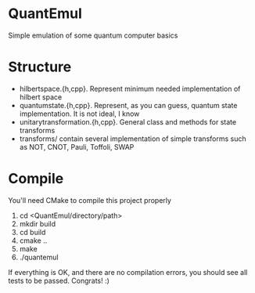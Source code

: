 QuantEmul
=========

Simple emulation of some quantum computer basics

Structure
=========
- hilbertspace.{h,cpp}. Represent minimum needed implementation of hilbert space
- quantumstate.{h,cpp}. Represent, as you can guess, quantum state implementation. It is not ideal, I know
- unitarytransformation.{h,cpp}. General class and methods for state transforms
- transforms/ contain several implementation of simple transforms such as NOT, CNOT, Pauli, Toffoli, SWAP

Compile
=======
You'll need CMake to compile this project properly
1. cd <QuantEmul/directory/path>
2. mkdir build
3. cd build
4. cmake ..
5. make
6. ./quantemul

If everything is OK, and there are no compilation errors, you should see all tests to be passed. Congrats! :)
